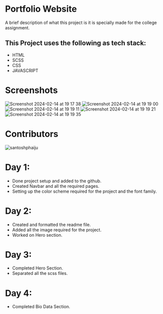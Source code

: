 # Portfolio Website 

A brief description of what this project is it is specially made for the college assignment.

## This Project uses the following as tech stack:

* HTML
* SCSS
* CSS
* JAVASCRIPT

# Screenshots
![Screenshot 2024-02-14 at 19 17 38](https://github.com/SantoshPhaiju/portfoliositecollegeproject/assets/92672422/c7a619e4-5cdc-436d-b5f9-fa99d69837a6)
![Screenshot 2024-02-14 at 19 19 00](https://github.com/SantoshPhaiju/portfoliositecollegeproject/assets/92672422/6c91bdfb-534e-4124-bf15-68ed6d7d6662)
![Screenshot 2024-02-14 at 19 19 11](https://github.com/SantoshPhaiju/portfoliositecollegeproject/assets/92672422/fc20d60b-107a-48a9-a818-66dc4361864c)
![Screenshot 2024-02-14 at 19 19 21](https://github.com/SantoshPhaiju/portfoliositecollegeproject/assets/92672422/abd08d13-50ac-484f-8579-85bde531e55b)
![Screenshot 2024-02-14 at 19 19 35](https://github.com/SantoshPhaiju/portfoliositecollegeproject/assets/92672422/591e8458-14a7-456d-9f67-dc0b2e18faa8)

# Contributors

![santoshphaiju](https://github.com/SantoshPhaiju/portfoliositecollegeproject/assets/92672422/46044853-4946-4c4a-af08-b8edd28d6a27)

# Day 1: 

* Done project setup and added to the github.
* Created Navbar and all the required pages.
* Setting up the color scheme required for the project and the font family.

# Day 2: 

* Created and formatted the readme file.
* Added all the image required for the project.
* Worked on Hero section.

# Day 3: 

* Completed Hero Section.
* Separated all the scss files.

# Day 4: 

* Completed Bio Data Section.
